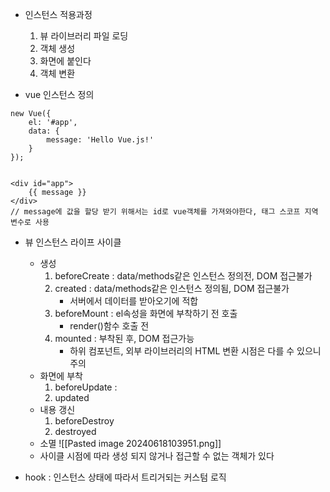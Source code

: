 - 인스턴스 적용과정
	1. 뷰 라이브러리 파일 로딩 
	2. 객체 생성
	3. 화면에 붙인다
	4. 객체 변환

- vue 인스턴스 정의
```
new Vue({
	el: '#app',
	data: {
		message: 'Hello Vue.js!'
	}
});


<div id="app">
	{{ message }} 
</div>
// message에 값을 할당 받기 위해서는 id로 vue객체를 가져와야한다, 태그 스코프 지역 변수로 사용
```


- 뷰 인스턴스 라이프 사이클
	- 생성
		1. beforeCreate : data/methods같은 인스턴스 정의전, DOM 접근불가
		2. created : data/methods같은 인스턴스 정의됨, DOM 접근불가
			- 서버에서 데이터를 받아오기에 적합
		3. beforeMount : el속성을 화면에 부착하기 전 호출
			- render()함수 호출 전
		4. mounted : 부착된 후, DOM 접근가능
			- 하위 컴포넌트, 외부 라이브러리의 HTML 변환 시점은 다를 수 있으니 주의
	- 화면에 부착
		1. beforeUpdate : 
		2. updated
	- 내용 갱신
		1. beforeDestroy 
		2. destroyed
	- 소멸
	![[Pasted image 20240618103951.png]]
	- 사이클 시점에 따라 생성 되지 않거나 접근할 수 없는 객체가 있다
	

- hook : 인스턴스 상태에 따라서 트리거되는 커스텀 로직